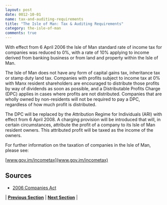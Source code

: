 ```yaml
---
layout: post
date: 0012-10-01
name: tax-and-auditing-requirements
title: "The Isle of Man: Tax & Auditing Requirements"
category: the-isle-of-man
comments: true
---
```



With effect from 6 April 2006 the Isle of Man standard rate of income tax for companies was reduced to 0%, with a rate of 10% applying to income derived from banking business or from land and property within the Isle of Man.
					
The Isle of Man does not have any form of capital gains tax, inheritance tax or stamp duty land tax. Companies with profits subject to income tax at 0% with Manx resident shareholders are encouraged to distribute those profits by way of dividends as soon as possible, and a Distributable Profits Charge (DPC) applies in cases where profits are not distributed. Companies that are wholly owned by non-residents will not be required to pay a DPC, regardless of how much profit is distributed.
					
The DPC will be replaced by the Attribution Regime for Individuals (ARI) with effect from 6 April 2008. A charging provision will be introduced that will, in certain circumstances, attribute the profit of a company to its Isle of Man resident owners. This attributed profit will be taxed as the income of the owners.
					
For further information on the taxation of companies in the Isle of Man, please see:

[www.gov.im/incometax](www.gov.im/incometax)


Sources
------ 

- [2006 Companies Act](http://acsp.co.im/uploads/iom-2006-companies-act.pdf)


| **[Previous Section]( https://neo-project.github.io/global-blockchain-compliance-hub//the-isle-of-man/the-isle-of-man-team-member-requirements.html)** | **[Next Section]( https://neo-project.github.io/global-blockchain-compliance-hub//the-isle-of-man/the-isle-of-man-governing-by-law.html)** |
